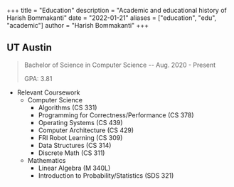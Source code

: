 +++
title = "Education"
description = "Academic and educational history of Harish Bommakanti"
date = "2022-01-21"
aliases = ["education", "edu", "academic"]
author = "Harish Bommakanti"
+++

## UT Austin

> Bachelor of Science in Computer Science -- Aug. 2020 - Present
>
> GPA: 3.81

* Relevant Coursework
  * Computer Science
    * Algorithms (CS 331)
    * Programming for Correctness/Performance (CS 378)
    * Operating Systems (CS 439)
    * Computer Architecture (CS 429)
    * FRI Robot Learning (CS 309)
    * Data Structures (CS 314)
    * Discrete Math (CS 311)
  * Mathematics
    * Linear Algebra (M 340L)
    * Introduction to Probability/Statistics (SDS 321)
